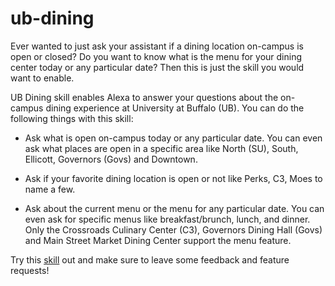 # ub-dining

Ever wanted to just ask your assistant if a dining location on-campus is open or closed? Do you want to know what is the menu for your dining center today or any particular date? Then this is just the skill you would want to enable.

UB Dining skill enables Alexa to answer your questions about the on-campus dining experience at University at Buffalo (UB). You can do the following things with this skill:

- Ask what is open on-campus today or any particular date. You can even ask what places are open in a specific area like North (SU), South, Ellicott, Governors (Govs) and Downtown.

- Ask if your favorite dining location is open or not like Perks, C3, Moes to name a few.

- Ask about the current menu or the menu for any particular date. You can even ask for specific menus like breakfast/brunch, lunch, and dinner. Only the Crossroads Culinary Center (C3), Governors Dining Hall (Govs) and Main Street Market Dining Center support the menu feature.

Try this [skill](https://www.amazon.com/dp/B08391KCP7) out and make sure to leave some feedback and feature requests! 
